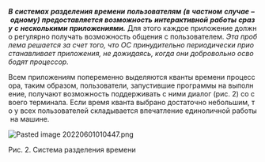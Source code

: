_**В**_ _**системах**_ _**разделения**_ _**времени**_ _**пользователям**_ _**(в**_ _**частном**_ _**случае**_ _**–**_ _**одному)**_ _**предоставляется**_ _**возможность**_ _**интерактивной**_ _**работы**_ _**сразу**_ _**с**_ _**несколькими**_ _**приложениями.**_ Для этого каждое приложение должно регулярно получать возможность общения с пользователем. _Эта_ _проблема_ _решается_ _за_ _счет_ _того,_ _что_ _ОС_ _принудительно_ _периодически_ _приостанавливает_ _приложения,_ _не_ _дожидаясь,_ _когда_ _они_ _добровольно_ _освободят_ _процессор._

Всем приложениям попеременно выделяются кванты времени процессора, таким образом, пользователи, запустившие программы на выполнение, получают возможность поддерживать с ними диалог (рис. 2) со своего терминала. Если время кванта выбрано достаточно небольшим, то у всех пользователей складывается впечатление единоличной работы на машине.

![Pasted image 20220601010447.png](app://local/A:/zarub/Documents/Obsidian%20Vault/exOS/defs/14/Pasted%20image%2020220601010447.png?1654016687475)

Рис. 2. Система разделения времени